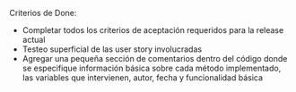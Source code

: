 ﻿Criterios de Done:

- Completar todos los criterios de aceptación requeridos para la release actual
- Testeo superficial de las user story involucradas 
- Agregar una pequeña sección de comentarios dentro del código donde se especifique información básica sobre cada método implementado, las variables que intervienen, autor, fecha y funcionalidad básica 

